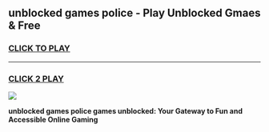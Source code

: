 
## unblocked games police - Play Unblocked Gmaes & Free
<h3>
<a href="https://premium.freeplayer.one?title=unblocked_games_police&ref=19F">CLICK TO PLAY</a></h3>
<hr>

<h3>
<a href="https://premium.freeplayer.one?title=unblocked_games_police&ref=19F">CLICK 2 PLAY</a>
  
</h3>

<a href="https://premium.freeplayer.one?title=unblocked_games_police&ref=19F/"><img src="https://clearcache.store/games.png"></a>


**unblocked games police games unblocked: Your Gateway to Fun and Accessible Online Gaming**
